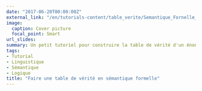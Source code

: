 ```yaml
---
date: "2017-06-20T00:00:00Z"
external_link: "/en/tutorials-content/table_verite/Semantique_Fornelle_Faire_une_table_de_verite.pdf"
image:
  caption: Cover picture
  focal_point: Smart
url_slides: 
summary: Un petit tutoriel pour construire la table de vérité d'un énoncé
tags:
- Tutorial
- Linguistique
- Sémantique
- Logique
title: "Faire une table de vérité en sémantique formelle"
---
```



